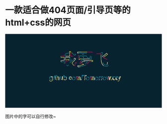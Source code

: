 <h1>一款适合做404页面/引导页等的html+css的网页</h1>

![image](https://github.com/xgnw/Code-collection/blob/main/404%E9%A1%B5%E9%9D%A2/404OrLoading/1.jpg)

图片中的字可以自行修改~
